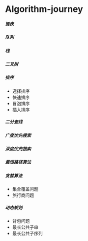 # Algorithm-journey
##### 链表
##### 队列
##### 栈
##### 二叉树
##### 排序
- 选择排序
- 快速排序
- 冒泡排序
- 插入排序
##### 二分查找
##### 广度优先搜索
##### 深度优先搜索
##### 最短路径算法
##### 贪婪算法
- 集合覆盖问题
- 旅行商问题
##### 动态规划
- 背包问题
- 最长公共子串
- 最长公共子序列

